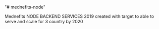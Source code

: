 "# mednefits-node"

Mednefits NODE BACKEND SERVICES 2019
created with target to able to serve and scale for 3 country by 2020
